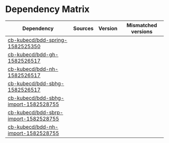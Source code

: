 # Dependency Matrix

Dependency | Sources | Version | Mismatched versions
---------- | ------- | ------- | -------------------
[cb-kubecd/bdd-spring-1582525350](https://github.com/cb-kubecd/bdd-spring-1582525350.git) |  | []() | 
[cb-kubecd/bdd-gh-1582526517](https://github.com/cb-kubecd/bdd-gh-1582526517.git) |  | []() | 
[cb-kubecd/bdd-nh-1582526517](https://github.com/cb-kubecd/bdd-nh-1582526517.git) |  | []() | 
[cb-kubecd/bdd-sbhg-1582526517](https://github.com/cb-kubecd/bdd-sbhg-1582526517.git) |  | []() | 
[cb-kubecd/bdd-sbhg-import-1582528755](https://github.com/cb-kubecd/bdd-sbhg-import-1582528755.git) |  | []() | 
[cb-kubecd/bdd-sbrp-import-1582528755](https://github.com/cb-kubecd/bdd-sbrp-import-1582528755.git) |  | []() | 
[cb-kubecd/bdd-nh-import-1582528755](https://github.com/cb-kubecd/bdd-nh-import-1582528755.git) |  | []() | 
